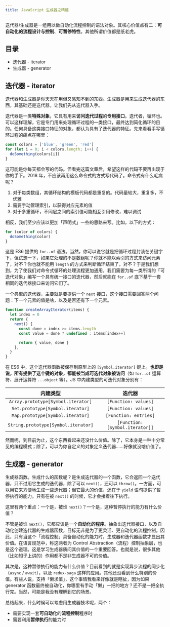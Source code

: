```yaml
---
title: JavaScript 生成器之精髓
---
```


迭代器/生成器是一组用以做自动化流程控制的语法对象。其核心价值点有二：**可自动化的流程设计与控制**、**可暂停特性**。其他所谓价值都是纸老虎。

## 目录

* 迭代器 - iterator
* 生成器 - generator

## 迭代器 - iterator

迭代器和生成器是你天天在用但又感知不到的东西。生成器是用来生成迭代器的东西，其基础还是迭代器。让我们先从迭代器入手。

迭代器是一类**特殊对象**，它具有用来**访问迭代过程**的**专用接口**。迭代者，循环也。可以这样理解，它是专门用来处理循环过程的一类接口，最终达到简化循环的目的。任何具备这类接口特征的对象，都认为具有了迭代器的特征。先来看看手写循环过程的痛点在哪里：

```javascript
const colors = ['blue', 'green', 'red']
for (let i = 0; i < colors.length; i++) {
  doSomething(colors[i])
}
```

这可能是你每天都会写的代码。但看完这篇文章后，希望这样的代码不要再出现于你的手下。2018 年，不应该再用这么命令式的方式写代码了。命令式有什么毛病呢？

1.  对于每类数组，其循环结构的模板代码都是重复的。代码量较大，重复多，不优雅
2.  需要手动管理索引，以获得对应元素的值
3.  对于多重循环，不同层之间的索引值可能相互引用修改，难以调试

相反，我们至少应该以更加「声明式」一些的思路来写。比如，以下的方式：

```javascript
for (color of colors) {
  doSomething(color)
}
```

这是 ES6 提供的 `for..of` 语法。当然，你可以说它就是把循环过程封装在关键字下，但试想一下，如果它处理的不是数组呢？你就不能以索引的方式来访问元素了，对不？你也就不能用 `length` 的方式来判断循环结束了，对不？于是我们想到，为了使我们对命令式循环的处理流程更加通用，我们需要为每一类所谓的「可迭代对象」编写一个具有统一接口的迭代器，然后就能在 `for..of` 底下基于一套相同的迭代器接口来访问它们了。

一个典型的迭代器，主要就是要提供一个 `next` 接口，这个接口需要回答两个问题：下一个元素的值是啥，以及是否还有下一个元素。

```javascript
function createArrayIterator(items) {
  let index = 0
  return {
    next() {
      const done = index >= items.length
      const value = done ? undefined : items[index++]

      return { value, done }
    },
  }
}
```

在 ES6 中，这个迭代器函数被保存到原型上的 `[Symbol.iterator]` 键上。**也即是说，所有提供了这个键的对象，都能被当成可迭代对象被访问**（如 `for..of` 运算符、展开运算符 `...object` 等）。JS 中内建类型的可迭代对象分别有：

|              内建类型               |             迭代器              |
| :---------------------------------: | :-----------------------------: |
| `Array.prototype[Symbol.iterator]`  |      `[Function: values]`       |
|  `Set.prototype[Symbol.iterator]`   |      `[Function: values]`       |
|  `Map.prototype[Symbol.iterator]`   |      `[Function: entries]`      |
| `String.prototype[Symbol.iterator]` | `[Function: [Symbol.iterator]]` |

然而呢，到目前为止，这个东西看起来还没什么价值。除了，它本身是一种十分常见的编程模式；除了，可以为你自定义的对象定义迭代器……好像就没啥价值了。

## 生成器 - generator

生成器函数。生成什么的函数呢？是生成迭代器的一个函数，它会返回一个迭代器，只不过用它生成的迭代器，除了可以 `next()`，还可以 `throw()`。一方面，可以用它来方便地生成一些迭代器；但它最大的价值，还在于 `yield` 语句提供了暂停执行的能力。只有在被 `next()` 的时候，它才会接着往下执行。

这里有两个重点：一个是，被谁 `next()`？一个是，这种暂停执行的能力有什么价值？

不管是被谁 `next()`，它都应该是一个**自动化的程序**。抽象出迭代器接口，以及自动化创建迭代器的生成器函数，目标无非是为了更灵活、更自动化的流程控制。因此，只有当这个「流程控制」具备自动化的能力时，生成器和迭代器函数才显出其价值。在语言规范中，称这两者为 Control Abstraction（流程）控制抽象层，也是这个道理。这是学习生成器质问其价值的一个重要回答。也就是说，很多其他（比如知乎上讲的）作用都不是非生成器不可的价值。

其次是，这种暂停执行的能力有什么价值？目前看到的就是实现异步流程的同步化（`async` / `await`），以及 `redux-saga` 这样的应用。其他还没看到什么特别的价值。有些人说，支持「懒求值」，这个事情我看来好像就是瞎扯，因为如果 generator 函数最终被自动化，你哪里有手动「懒」一把的地方？还不是一把全执行完。当然，可能是我没有理解到它的场景。

总结起来，什么时候可以考虑用生成器技术呢，两个：

* 需要实现一套**可自动化**的**流程控制**程序时
* 需要利用**暂停执行**的能力时
